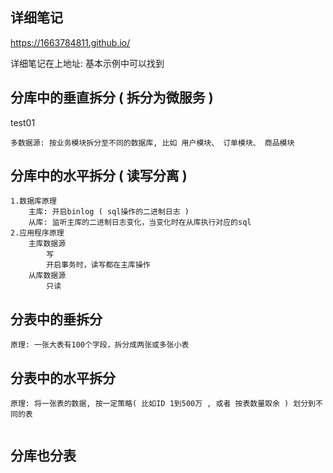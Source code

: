 ## 详细笔记
https://1663784811.github.io/

详细笔记在上地址: 基本示例中可以找到


## 分库中的垂直拆分 ( 拆分为微服务 )
test01
```text
多数据源: 按业务模块拆分至不同的数据库, 比如 用户模块、 订单模块、 商品模块 
```

## 分库中的水平拆分 ( 读写分离 )
```text
1.数据库原理
    主库: 开启binlog ( sql操作的二进制日志 )
    从库: 监听主库的二进制日志变化，当变化时在从库执行对应的sql
2.应用程序原理
    主库数据源
        写
        开启事务时，读写都在主库操作
    从库数据源
        只读
```



## 分表中的垂拆分
```text
原理: 一张大表有100个字段，拆分成两张或多张小表
```


## 分表中的水平拆分
```text
原理: 将一张表的数据, 按一定策略( 比如ID 1到500万 , 或者 按表数量取余 ) 划分到不同的表


```

## 分库也分表
```text



```














